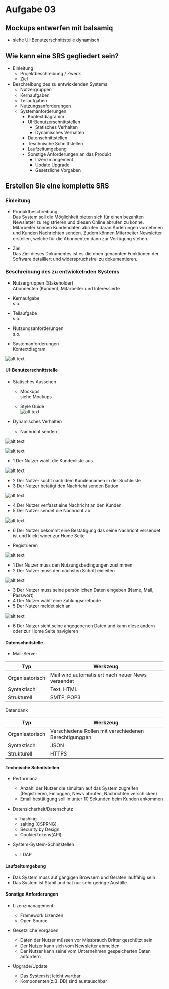 # Aufgabe 03

## Mockups entwerfen mit balsamiq 

* siehe UI-Benutzerschnittstelle dynamisch

## Wie kann eine SRS gegliedert sein?

* Einleitung
  * Projektbeschreibung / Zweck
  * Ziel
* Beschreibung des zu entwicklenden Systems
  * Nutzergruppen
  * Kernaufgaben
  * Teilaufgaben
  * Nutzungsanforderungen
  * Systemanforderungen
    * Kontextdiagramm
    * UI-Benutzerschnittstellen
      * Statisches Verhalten
      * Dynamisches Verhalten
    * Datenschnittstellen
    * Teschnische Schnittstellen
    * Laufzeitumgebung
    * Sonstige Anforderungen an das Produkt
      * Lizenzmangement
      * Update Upgrade
      * Gesetzliche Vorgaben

## Erstellen Sie eine komplette SRS

### Einleitung

* Produktbeschreibung  
Das System soll die Möglichkeit bieten sich für einen bezahlten Newsletter zu registrieren und diesen Online abrufen zu könne. 
Mitarbeiter können Kundendaten abrufen daran Änderungen vornehmen und Kunden Nachrichten senden. Zudem können Mitarbeiter Newsletter erstellen,
 welche für die Abonnenten dann zur Verfügung stehen.
 
* Ziel  
Das Ziel dieses Dokumentes ist es die oben genannten Funktionen der Software detailliert
und widerspruchsfrei zu dokumentieren.

### Beschreibung des zu entwickelnden Systems

* Nutzergruppen (Stakeholder)  
Abonnenten (Kunden), Mitarbeiter und Interessierte

* Kernaufgabe  
s.o.
* Teilaufgabe  
s.o.
* Nutzungsanforderungen  
s.o.
* Systemanforderungen  
Kontextdiagram

![alt text](https://github.com/SoenkeSobott/SWAR/blob/master/SWAR-01/images/Kontextdiagram.png "Kontextdiagram")

#### UI-Benutzerschnittstelle

* Statisches Aussehen
  * Mockups  
 siehe Mockups 

  * Style Guide  
  ![alt text](https://github.com/SoenkeSobott/SWAR/blob/master/SWAR-01/images/StyleGuide.png "StyleGuide")


* Dynamisches Verhalten

  * Nachricht senden
  
![alt text](https://github.com/SoenkeSobott/SWAR/blob/master/SWAR-01/images/NachrichtSenden.png "NachrichtSenden")



![alt text](https://github.com/SoenkeSobott/SWAR/blob/master/SWAR-01/images/Nachricht01.png "Nachricht01")

* 1 Der Nutzer wählt die Kundenliste aus

![alt text](https://github.com/SoenkeSobott/SWAR/blob/master/SWAR-01/images/Nachricht02.png "Nachricht02")

* 2 Der Nutzer sucht nach dem Kundennamen in der Suchleiste
* 3 Der Nutzer betätigt den Nachricht senden Button

![alt text](https://github.com/SoenkeSobott/SWAR/blob/master/SWAR-01/images/Nachricht03.png "Nachricht03")

* 4 Der Nutzer verfasst eine Nachricht an den Kunden
* 5 Der Nutzer sendet die Nachricht ab

![alt text](https://github.com/SoenkeSobott/SWAR/blob/master/SWAR-01/images/Nachricht04.png "Nachricht04")

* 6 Der Nutzer bekommt eine Bestätigung das seine Nachricht versendet ist und 
klickt wider zur Home Seite


* Registrieren

![alt text](https://github.com/SoenkeSobott/SWAR/blob/master/SWAR-01/images/Registrierung01.png "Registrierung01")

* 1 Der Nutzer muss den Nutzungsbedingungen zustimmen
* 2 Der Nutzer muss den nächsten Schritt einleiten

![alt text](https://github.com/SoenkeSobott/SWAR/blob/master/SWAR-01/images/Registrierung02.png "Registrierung02")

* 3 Der Nutzer muss seine persönlichen Daten eingeben (Name, Mail, Passwort)
* 4 Der Nutzer wählt eine Zahlungsmethode
* 5 Der Nutzer meldet sich an

![alt text](https://github.com/SoenkeSobott/SWAR/blob/master/SWAR-01/images/Registrierung03.png "Registrierung03")

* 6 Der Nutzer sieht seine angegebenen Daten und kann diese ändern oder 
zur Home Seite navigieren




#### Datenschnitstelle

* Mail-Server  

| Typ             |    Werkzeug                                       |
|---------------- |------------------------------------               |
| Organisatorisch | Mail wird automatisiert nach neuer News versendet |
| Syntaktisch     | Text, HTML                                              |
| Strukturell     | SMTP, POP3                                        |

Datenbank

| Typ             |    Werkzeug                                             |
|---------------- |------------------------------------                     |
| Organisatorisch | Verschiedene Rollen mit verschiedenen Berechtigunggen   |
| Syntaktisch     | JSON                                                    |
| Strukturell     | HTTPS                                                   |


#### Technische Schnitstellen

* Performanz
  * Anzahl der Nutzer die simultan auf das System zugreifen 
  (Registrieren, Einloggen, News abrufen, Nachrichten verschicken)
  * Email bestätigung soll in unter 10 Sekunden beim Kunden ankommen

* Datensicherheit/Datenschutz
  * hashing
  * salting (CSPRNG)
  * Security by Design
  * Cookie/Tokens(API)

* System-System-Schnitstellen
  * LDAP
  
#### Laufzeitumgebung

* Das System muss auf gängigen Browsern und Geräten lauffähig sein
* Das System ist Stabil und hat nur sehr geringe Ausfälle


#### Sonstige Anforderungen
* Lizenzmanagement
  * Framework Lizenzen
  * Open Source
  
* Gesetzliche Vorgaben
  * Daten der Nutzer müssen vor Missbrauch Dritter geschützt sein
  * Der Nutzer kann sich vom Newsletter abmelden
  * Der Nutzer kann seine vom Unternehmen gespeicherten Daten anfordern
 
* Upgrade/Update
  * Das System ist leicht wartbar
  * Komponenten(z.B. DB) sind austauschbar
